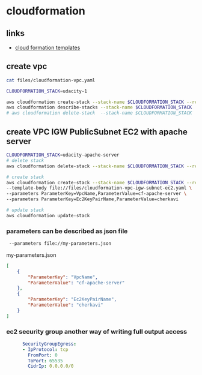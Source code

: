 # cloudformation
## links
* [cloud formation templates](https://docs.aws.amazon.com/AWSCloudFormation/latest/UserGuide/aws-template-resource-type-ref.html)
  
## create vpc
```sh
cat files/cloudformation-vpc.yaml
```
```sh
CLOUDFORMATION_STACK=udacity-1

aws cloudformation create-stack --stack-name $CLOUDFORMATION_STACK --region us-east-1 --template-body file://files/cloudformation-vpc.yaml
aws cloudformation describe-stacks --stack-name $CLOUDFORMATION_STACK
# aws cloudformation delete-stack  --stack-name $CLOUDFORMATION_STACK
```

## create VPC IGW PublicSubnet EC2 with apache server
```sh
CLOUDFORMATION_STACK=udacity-apache-server
# delete stack 
aws cloudformation delete-stack --stack-name $CLOUDFORMATION_STACK --region us-east-1

# create stack
aws cloudformation create-stack --stack-name $CLOUDFORMATION_STACK --region us-east-1 \
--template-body file://files/cloudformation-vpc-igw-subnet-ec2.yaml \
--parameters ParameterKey=VpcName,ParameterValue=cf-apache-server \
--parameters ParameterKey=Ec2KeyPairName,ParameterValue=cherkavi

# update stack 
aws cloudformation update-stack 
```

### parameters can be described as json file
```sh
 --parameters file://my-parameters.json
```
my-parameters.json
```json
[
	{
		"ParameterKey": "VpcName",
		"ParameterValue": "cf-apache-server"
	}, 
	{
		"ParameterKey": "Ec2KeyPairName",
		"ParameterValue": "cherkavi"
	}
]
```

### ec2 security group another way of writing full output access
```yaml
      SecurityGroupEgress:
      - IpProtocol: tcp
        FromPort: 0
        ToPort: 65535
        CidrIp: 0.0.0.0/0
```